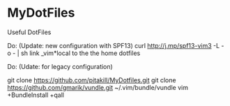 MyDotFiles
==========

Useful DotFiles

Do: (Update: new configuration with SPF13)
curl http://j.mp/spf13-vim3 -L -o - | sh
link _vim*local to the the home dotfiles

Do: (Udate: for legacy configuration)

git clone https://github.com/pitakill/MyDotfiles.git
git clone https://github.com/gmarik/vundle.git ~/.vim/bundle/vundle
vim +BundleInstall +qall
